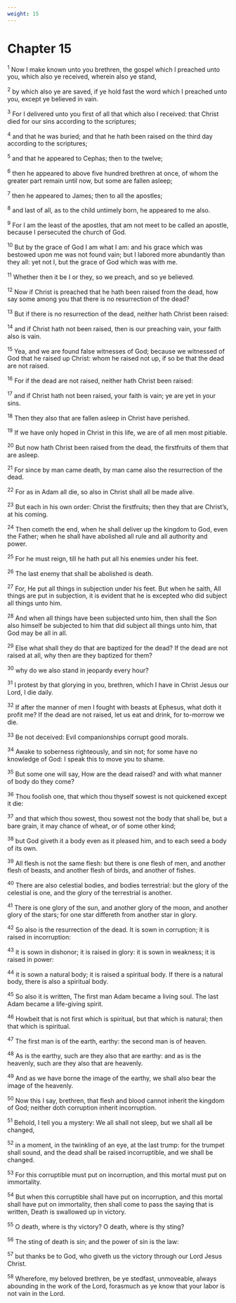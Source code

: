```yaml
---
weight: 15
---
```


# Chapter 15

<sup>1</sup> Now I make known unto you brethren, the gospel which I preached unto you, which also ye received, wherein also ye stand, 

<sup>2</sup> by which also ye are saved, if ye hold fast the word which I preached unto you, except ye believed in vain. 

<sup>3</sup> For I delivered unto you first of all that which also I received: that Christ died for our sins according to the scriptures; 

<sup>4</sup> and that he was buried; and that he hath been raised on the third day according to the scriptures; 

<sup>5</sup> and that he appeared to Cephas; then to the twelve; 

<sup>6</sup> then he appeared to above five hundred brethren at once, of whom the greater part remain until now, but some are fallen asleep; 

<sup>7</sup> then he appeared to James; then to all the apostles; 

<sup>8</sup> and last of all, as to the child untimely born, he appeared to me also. 

<sup>9</sup> For I am the least of the apostles, that am not meet to be called an apostle, because I persecuted the church of God. 

<sup>10</sup> But by the grace of God I am what I am: and his grace which was bestowed upon me was not found vain; but I labored more abundantly than they all: yet not I, but the grace of God which was with me. 

<sup>11</sup> Whether then it be I or they, so we preach, and so ye believed. 

<sup>12</sup> Now if Christ is preached that he hath been raised from the dead, how say some among you that there is no resurrection of the dead? 

<sup>13</sup> But if there is no resurrection of the dead, neither hath Christ been raised: 

<sup>14</sup> and if Christ hath not been raised, then is our preaching vain, your faith also is vain. 

<sup>15</sup> Yea, and we are found false witnesses of God; because we witnessed of God that he raised up Christ: whom he raised not up, if so be that the dead are not raised. 

<sup>16</sup> For if the dead are not raised, neither hath Christ been raised: 

<sup>17</sup> and if Christ hath not been raised, your faith is vain; ye are yet in your sins. 

<sup>18</sup> Then they also that are fallen asleep in Christ have perished. 

<sup>19</sup> If we have only hoped in Christ in this life, we are of all men most pitiable. 

<sup>20</sup> But now hath Christ been raised from the dead, the firstfruits of them that are asleep. 

<sup>21</sup> For since by man came death, by man came also the resurrection of the dead. 

<sup>22</sup> For as in Adam all die, so also in Christ shall all be made alive. 

<sup>23</sup> But each in his own order: Christ the firstfruits; then they that are Christ’s, at his coming. 

<sup>24</sup> Then cometh the end, when he shall deliver up the kingdom to God, even the Father; when he shall have abolished all rule and all authority and power. 

<sup>25</sup> For he must reign, till he hath put all his enemies under his feet. 

<sup>26</sup> The last enemy that shall be abolished is death. 

<sup>27</sup> For, He put all things in subjection under his feet. But when he saith, All things are put in subjection, it is evident that he is excepted who did subject all things unto him. 

<sup>28</sup> And when all things have been subjected unto him, then shall the Son also himself be subjected to him that did subject all things unto him, that God may be all in all. 

<sup>29</sup> Else what shall they do that are baptized for the dead? If the dead are not raised at all, why then are they baptized for them? 

<sup>30</sup> why do we also stand in jeopardy every hour? 

<sup>31</sup> I protest by that glorying in you, brethren, which I have in Christ Jesus our Lord, I die daily. 

<sup>32</sup> If after the manner of men I fought with beasts at Ephesus, what doth it profit me? If the dead are not raised, let us eat and drink, for to-morrow we die. 

<sup>33</sup> Be not deceived: Evil companionships corrupt good morals. 

<sup>34</sup> Awake to soberness righteously, and sin not; for some have no knowledge of God: I speak this to move you to shame. 

<sup>35</sup> But some one will say, How are the dead raised? and with what manner of body do they come? 

<sup>36</sup> Thou foolish one, that which thou thyself sowest is not quickened except it die: 

<sup>37</sup> and that which thou sowest, thou sowest not the body that shall be, but a bare grain, it may chance of wheat, or of some other kind; 

<sup>38</sup> but God giveth it a body even as it pleased him, and to each seed a body of its own. 

<sup>39</sup> All flesh is not the same flesh: but there is one flesh of men, and another flesh of beasts, and another flesh of birds, and another of fishes. 

<sup>40</sup> There are also celestial bodies, and bodies terrestrial: but the glory of the celestial is one, and the glory of the terrestrial is another. 

<sup>41</sup> There is one glory of the sun, and another glory of the moon, and another glory of the stars; for one star differeth from another star in glory. 

<sup>42</sup> So also is the resurrection of the dead. It is sown in corruption; it is raised in incorruption: 

<sup>43</sup> it is sown in dishonor; it is raised in glory: it is sown in weakness; it is raised in power: 

<sup>44</sup> it is sown a natural body; it is raised a spiritual body. If there is a natural body, there is also a spiritual body. 

<sup>45</sup> So also it is written, The first man Adam became a living soul. The last Adam became a life-giving spirit. 

<sup>46</sup> Howbeit that is not first which is spiritual, but that which is natural; then that which is spiritual. 

<sup>47</sup> The first man is of the earth, earthy: the second man is of heaven. 

<sup>48</sup> As is the earthy, such are they also that are earthy: and as is the heavenly, such are they also that are heavenly. 

<sup>49</sup> And as we have borne the image of the earthy, we shall also bear the image of the heavenly. 

<sup>50</sup> Now this I say, brethren, that flesh and blood cannot inherit the kingdom of God; neither doth corruption inherit incorruption. 

<sup>51</sup> Behold, I tell you a mystery: We all shall not sleep, but we shall all be changed, 

<sup>52</sup> in a moment, in the twinkling of an eye, at the last trump: for the trumpet shall sound, and the dead shall be raised incorruptible, and we shall be changed. 

<sup>53</sup> For this corruptible must put on incorruption, and this mortal must put on immortality. 

<sup>54</sup> But when this corruptible shall have put on incorruption, and this mortal shall have put on immortality, then shall come to pass the saying that is written, Death is swallowed up in victory. 

<sup>55</sup> O death, where is thy victory? O death, where is thy sting? 

<sup>56</sup> The sting of death is sin; and the power of sin is the law: 

<sup>57</sup> but thanks be to God, who giveth us the victory through our Lord Jesus Christ. 

<sup>58</sup> Wherefore, my beloved brethren, be ye stedfast, unmoveable, always abounding in the work of the Lord, forasmuch as ye know that your labor is not vain in the Lord. 


